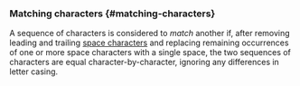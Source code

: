### Matching characters {#matching-characters}

A sequence of characters is considered to _match_ another if, after removing leading and trailing [space characters](https://html.spec.whatwg.org/#white_space) and replacing remaining occurrences of one or more space characters with a single space, the two sequences of characters are equal character-by-character, ignoring any differences in letter casing.
